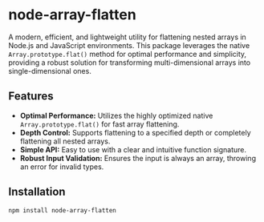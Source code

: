 # node-array-flatten

A modern, efficient, and lightweight utility for flattening nested arrays in Node.js and JavaScript environments. This package leverages the native `Array.prototype.flat()` method for optimal performance and simplicity, providing a robust solution for transforming multi-dimensional arrays into single-dimensional ones.

## Features

* **Optimal Performance:** Utilizes the highly optimized native `Array.prototype.flat()` for fast array flattening.
* **Depth Control:** Supports flattening to a specified depth or completely flattening all nested arrays.
* **Simple API:** Easy to use with a clear and intuitive function signature.
* **Robust Input Validation:** Ensures the input is always an array, throwing an error for invalid types.

## Installation

```bash
npm install node-array-flatten
